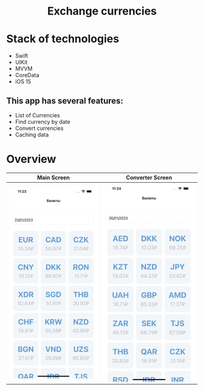 <h1 align="center">Exchange currencies</h1>

# Stack of technologies

* Swift
* UIKit
* MVVM
* CoreData
* iOS 15



## This app has several features:
* List of Currencies
* Find currency by date
* Convert currencies
* Caching data

# Overview

<table>
    <thead>
        <tr>
            <th>Main Screen</th>
            <th>Converter Screen</th>
        </tr>
    </thead>
    <tbody>
        <tr>
            <td>
                <img width="350" src="Resources/ExchangeMainScreen.gif">
            </td>
            <td>
                <img width="350" src="Resources/ExchangeConverterScreen.gif">
            </td>
        </tr>
    </tbody>
</table>
